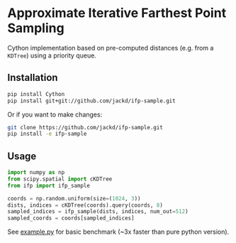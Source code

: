 # Approximate Iterative Farthest Point Sampling

Cython implementation based on pre-computed distances (e.g. from a `KDTree`) using a priority queue.

## Installation

```bash
pip install Cython
pip install git+git://github.com/jackd/ifp-sample.git
```

Or if you want to make changes:

```bash
git clone https://github.com/jackd/ifp-sample.git
pip install -e ifp-sample
```

## Usage

```python
import numpy as np
from scipy.spatial import cKDTree
from ifp import ifp_sample

coords = np.random.uniform(size=(1024, 3))
dists, indices = cKDTree(coords).query(coords, 8)
sampled_indices = ifp_sample(dists, indices, num_out=512)
sampled_coords = coords[sampled_indices]
```

See [example.py](example.py) for basic benchmark (~3x faster than pure python version).
